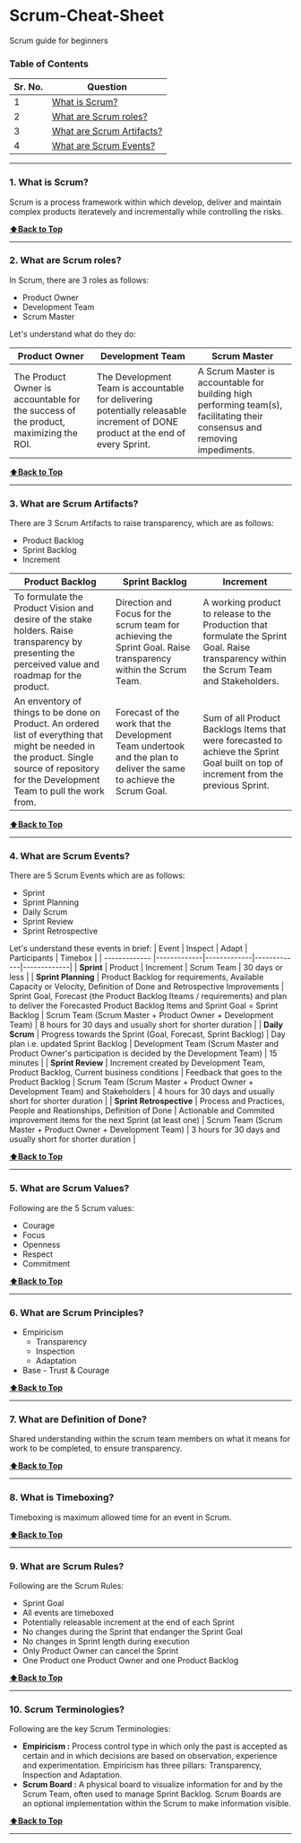 # Scrum-Cheat-Sheet
Scrum guide for beginners

### Table of Contents
| Sr. No.        | Question      | 
| ------------- |-------------| 
| 1             |[What is Scrum?](https://github.com/aatul/Scrum-Cheat-Sheet/blob/master/README.md#1-what-is-scrum) | 
| 2             |[What are Scrum roles?](https://github.com/aatul/Scrum-Cheat-Sheet/blob/master/README.md#2-what-are-scrum-roles) | 
| 3             |[What are Scrum Artifacts?](https://github.com/aatul/Scrum-Cheat-Sheet/blob/master/README.md#3-what-are-scrum-artifacts) | 
| 4             |[What are Scrum Events?](https://github.com/aatul/Scrum-Cheat-Sheet/blob/master/README.md#4-what-are-scrum-events) | 

---

### 1. What is Scrum?

Scrum is a process framework within which develop, deliver and maintain complex products iteratevely and incrementally while controlling the risks.

**[:arrow_up:Back to Top](https://github.com/aatul/Scrum-Cheat-Sheet/blob/master/README.md#table-of-contents)**

---

### 2. What are Scrum roles?

In Scrum, there are 3 roles as follows:
* Product Owner
* Development Team
* Scrum Master

Let's understand what do they do:

| Product Owner        | Development Team      | Scrum Master      | 
| ------------- |-------------|-------------| 
| The Product Owner is accountable for the success of the product, maximizing the ROI. | The Development Team is accountable for delivering potentially releasable increment of DONE product at the end of every Sprint. | A Scrum Master is accountable for building high performing team(s), facilitating their consensus and removing impediments. |

**[:arrow_up:Back to Top](https://github.com/aatul/Scrum-Cheat-Sheet/blob/master/README.md#table-of-contents)**

---

### 3. What are Scrum Artifacts?

There are 3 Scrum Artifacts to raise transparency, which are as follows:
* Product Backlog
* Sprint Backlog
* Increment

| Product Backlog        | Sprint Backlog      | Increment      | 
| ------------- |-------------|-------------| 
| To formulate the Product Vision and desire of the stake holders. Raise transparency by presenting the perceived value and roadmap for the product.             | Direction and Focus for the scrum team for achieving the Sprint Goal. Raise transparency within the Scrum Team. | A working product to release to the Production that formulate the Sprint Goal. Raise transparency within the Scrum Team and Stakeholders. |
| An enventory of things to be done on Product. An ordered list of everything that might be needed in the product. Single source of repository for the Development Team to pull the work from. | Forecast of the work that the Development Team undertook and the plan to deliver the same to achieve the Scrum Goal. | Sum of all Product Backlogs Items that were forecasted to achieve the Sprint Goal built on top of increment from the previous Sprint. |

**[:arrow_up:Back to Top](https://github.com/aatul/Scrum-Cheat-Sheet/blob/master/README.md#table-of-contents)**

---

### 4. What are Scrum Events?

There are 5 Scrum Events which are as follows:
* Sprint
* Sprint Planning
* Daily Scrum
* Sprint Review
* Sprint Retrospective

Let's understand these events in brief:
| Event        | Inspect      | Adapt      | Participants | Timebox |
| ------------- |-------------|-------------|-------------|-------------| 
| **Sprint** | Product | Increment | Scrum Team | 30 days or less |
| **Sprint Planning** | Product Backlog for requirements, Available Capacity or Velocity, Definition of Done and Retrospective Improvements | Sprint Goal, Forecast (the Product Backlog Iteams / requirements) and plan to deliver the Forecasted Product Backlog Items and Sprint Goal = Sprint Backlog | Scrum Team (Scrum Master + Product Owner + Development Team) | 8 hours for 30 days and usually short for shorter duration |
  | **Daily Scrum** | Progress towards the Sprint (Goal, Forecast, Sprint Backlog) | Day plan i.e. updated Sprint Backlog | Development Team (Scrum Master and Product Owner's participation is decided by the Development Team) | 15 minutes |
| **Sprint Review** | Increment created by Development Team, Product Backlog, Current business conditions | Feedback that goes to the Product Backlog | Scrum Team (Scrum Master + Product Owner + Development Team) and Stakeholders | 4 hours for 30 days and usually short for shorter duration |
| **Sprint Retrospective** | Process and Practices, People and Reationships, Definition of Done | Actionable and Commited improvement items for the next Sprint (at least one) | Scrum Team (Scrum Master + Product Owner + Development Team) | 3 hours for 30 days and usually short for shorter duration |

**[:arrow_up:Back to Top](https://github.com/aatul/Scrum-Cheat-Sheet/blob/master/README.md#table-of-contents)**

---

### 5. What are Scrum Values?

Following are the 5 Scrum values:
* Courage
* Focus
* Openness
* Respect
* Commitment

**[:arrow_up:Back to Top](https://github.com/aatul/Scrum-Cheat-Sheet/blob/master/README.md#table-of-contents)**

---

### 6. What are Scrum Principles?

* Empiricism
  - Transparency
  - Inspection
  - Adaptation
* Base - Trust & Courage

**[:arrow_up:Back to Top](https://github.com/aatul/Scrum-Cheat-Sheet/blob/master/README.md#table-of-contents)**

---

### 7. What are Definition of Done?

Shared understanding within the scrum team members on what it means for work to be completed, to ensure transparency.

**[:arrow_up:Back to Top](https://github.com/aatul/Scrum-Cheat-Sheet/blob/master/README.md#table-of-contents)**

---

### 8. What is Timeboxing?

Timeboxing is maximum allowed time for an event in Scrum.

**[:arrow_up:Back to Top](https://github.com/aatul/Scrum-Cheat-Sheet/blob/master/README.md#table-of-contents)**

---

### 9. What are Scrum Rules?

Following are the Scrum Rules:
* Sprint Goal
* All events are timeboxed
* Potentially releasable increment at the end of each Sprint
* No changes during the Sprint that endanger the Sprint Goal
* No changes in Sprint length during execution
* Only Product Owner can cancel the Sprint
* One Product one Product Owner and one Product Backlog

**[:arrow_up:Back to Top](https://github.com/aatul/Scrum-Cheat-Sheet/blob/master/README.md#table-of-contents)**

---

### 10. Scrum Terminologies?

Following are the key Scrum Terminologies:

* **Empiricism :** Process control type in which only the past is accepted as certain and in which decisions are based on observation, experience and experimentation. Empiricism has three pillars: Transparency, Inspection and Adaptation.
* **Scrum Board :** A physical board to visualize information for and by the Scrum Team, often used to manage Sprint Backlog. Scrum Boards are an optional implementation within the Scrum to make information visible.


**[:arrow_up:Back to Top](https://github.com/aatul/Scrum-Cheat-Sheet/blob/master/README.md#table-of-contents)**

---
